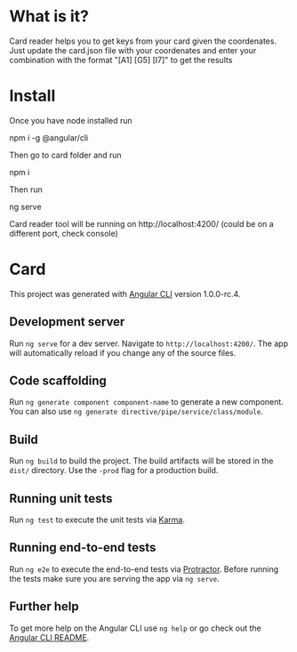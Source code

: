 # What is it?
Card reader helps you to get keys from your card given the coordenates.
Just update the card.json file with your coordenates and enter your combination with the format
"[A1] [G5] [I7]" to get the results

# Install
Once you have node installed run

npm i -g @angular/cli

Then go to card folder and run

npm i

Then run

ng serve

Card reader tool will be running on http://localhost:4200/ (could be on a different port, check console)  


# Card

This project was generated with [Angular CLI](https://github.com/angular/angular-cli) version 1.0.0-rc.4.

## Development server

Run `ng serve` for a dev server. Navigate to `http://localhost:4200/`. The app will automatically reload if you change any of the source files.

## Code scaffolding

Run `ng generate component component-name` to generate a new component. You can also use `ng generate directive/pipe/service/class/module`.

## Build

Run `ng build` to build the project. The build artifacts will be stored in the `dist/` directory. Use the `-prod` flag for a production build.

## Running unit tests

Run `ng test` to execute the unit tests via [Karma](https://karma-runner.github.io).

## Running end-to-end tests

Run `ng e2e` to execute the end-to-end tests via [Protractor](http://www.protractortest.org/).
Before running the tests make sure you are serving the app via `ng serve`.

## Further help

To get more help on the Angular CLI use `ng help` or go check out the [Angular CLI README](https://github.com/angular/angular-cli/blob/master/README.md).

